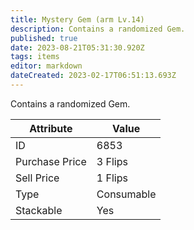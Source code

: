 ```yaml
---
title: Mystery Gem (arm Lv.14)
description: Contains a randomized Gem.
published: true
date: 2023-08-21T05:31:30.920Z
tags: items
editor: markdown
dateCreated: 2023-02-17T06:51:13.693Z
---
```


Contains a randomized Gem.

|Attribute|Value|
|-|-|
|ID|6853|
|Purchase Price|3 Flips|
|Sell Price|1 Flips|
|Type|Consumable|
|Stackable|Yes|

